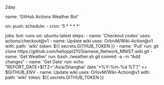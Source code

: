2day


name: 'GitHub Actions Weather Bot'

on:
  push:
  schedule:
    - cron: '5 * * * *'

jobs:
  bot:
    runs-on: ubuntu-latest
    steps:
      - name: 'Checkout codes'
        uses: actions/checkout@v1
      - name: Update wiki
        uses: OrlovM/Wiki-Action@v1
        with:
          path: 'wiki'
          token: ${{ secrets.GITHUB_TOKEN }}
      - name: 'Pull'
        run: git clone https://github.com/helloppt211/Siamese_Network_MNIST.wiki.git
      - name: 'Get Weather'
        run: 
          bash ./weather.sh
          git commit -a -m "Add changes"
      - name: 'Get Date'
        run: echo "REPORT_DATE=$(TZ=':Asia/Shanghai' date '+%Y-%m-%d %T')" >> $GITHUB_ENV
      - name: Update wiki
        uses: OrlovM/Wiki-Action@v1
        with:
          path: 'wiki'
          token: ${{ secrets.GITHUB_TOKEN }}
         
